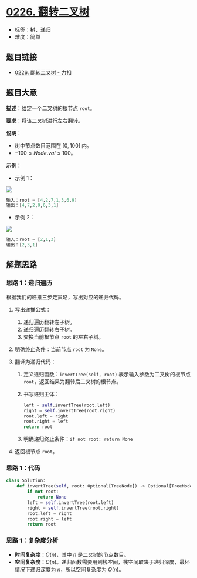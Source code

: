 # [0226. 翻转二叉树](https://leetcode.cn/problems/invert-binary-tree/)

- 标签：树、递归
- 难度：简单

## 题目链接

- [0226. 翻转二叉树 - 力扣](https://leetcode.cn/problems/invert-binary-tree/)

## 题目大意

**描述**：给定一个二叉树的根节点 `root`。

**要求**：将该二叉树进行左右翻转。

**说明**：

- 树中节点数目范围在 $[0, 100]$ 内。
- $-100 \le Node.val \le 100$。

**示例**：

- 示例 1：

![](https://assets.leetcode.com/uploads/2021/03/14/invert1-tree.jpg)

```python
输入：root = [4,2,7,1,3,6,9]
输出：[4,7,2,9,6,3,1]
```

- 示例 2：

![](https://assets.leetcode.com/uploads/2021/03/14/invert2-tree.jpg)

```python
输入：root = [2,1,3]
输出：[2,3,1]
```

## 解题思路

### 思路 1：递归遍历

根据我们的递推三步走策略，写出对应的递归代码。

1. 写出递推公式：

   1. 递归遍历翻转左子树。
   2. 递归遍历翻转右子树。
   3. 交换当前根节点 `root` 的左右子树。

2. 明确终止条件：当前节点 `root` 为 `None`。

3. 翻译为递归代码：
   1. 定义递归函数：`invertTree(self, root)` 表示输入参数为二叉树的根节点 `root`，返回结果为翻转后二叉树的根节点。

   2. 书写递归主体：

      ```python
      left = self.invertTree(root.left)
      right = self.invertTree(root.right)
      root.left = right
      root.right = left
      return root
      ```

   3. 明确递归终止条件：`if not root: return None`

1. 返回根节点 `root`。

### 思路 1：代码

```python
class Solution:
    def invertTree(self, root: Optional[TreeNode]) -> Optional[TreeNode]:
        if not root:
            return None
        left = self.invertTree(root.left)
        right = self.invertTree(root.right)
        root.left = right
        root.right = left
        return root
```

### 思路 1：复杂度分析

- **时间复杂度**：$O(n)$，其中 $n$ 是二叉树的节点数目。
- **空间复杂度**：$O(n)$。递归函数需要用到栈空间，栈空间取决于递归深度，最坏情况下递归深度为 $n$，所以空间复杂度为 $O(n)$。

